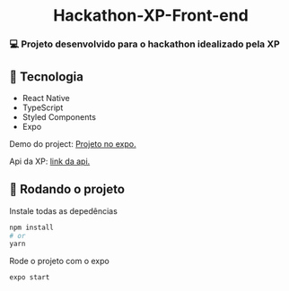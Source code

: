 <h1 align="center">Hackathon-XP-Front-end</h1>



### :computer: Projeto desenvolvido para o hackathon idealizado pela XP


## :satellite: Tecnologia

<ul>
  <li>React Native</li>
  <li>TypeScript</li>
  <li>Styled Components</li>
  <li>Expo</li>
</ul>



<p>
  Demo do project: <a href="https://expo.dev/@rodolfomariano/hackathon" target="_blank">Projeto no expo.</a>
</p>

<p>
  Api da XP: <a href="https://developer.xpinc.com/" target="_blank">link da api.</a>
</p>


## :rocket: Rodando o projeto

Instale todas as depedências

```bash
npm install
# or
yarn
```

Rode o projeto com o expo

```bash
expo start
```
